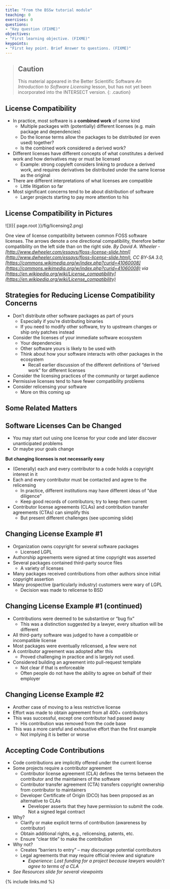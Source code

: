 ```yaml
---
title: "From the BSSw tutorial module"
teaching: 0
exercises: 0
questions:
- "Key question (FIXME)"
objectives:
- "First learning objective. (FIXME)"
keypoints:
- "First key point. Brief Answer to questions. (FIXME)"
---
```


> ## Caution
> 
> This material appeared in the Better Scientific Software *An Introduction to Software Licensing* lesson, but has not yet been incorporated into the INTERSECT version.
{: .caution}

## License Compatibility

* In practice, most software is a  **combined work** of some kind
  * Multiple packages with (potentially) different licenses (e.g. main package and dependencies)
  * Do the license terms allow the packages to be distributed (or even used) together?
  * Is the combined work considered a derived work?
* Different licenses have different concepts of what constitutes a derived work and how derivatives may or must be licensed
  * Example: strong copyleft considers linking to produce a derived work, and requires derivatives be distributed under the same license as the original
* There are different interpretations of what licenses are compatible
  * Little litigation so far
* Most significant concerns tend to be about distribution of software
  * Larger projects starting to pay more attention to his

## License Compatibility in Pictures

![]({{ page.root }}/fig/licensing2.png)

One view of license compatibility between common FOSS software licenses. The arrows denote a one directional compatibility, therefore better compatibility on the left side than on the right side.  *By David A. Wheeler - [http://www.dwheeler.com/essays/floss-license-slide.html](http://www.dwheeler.com/essays/floss-license-slide.html), CC BY-SA 3.0, [https://commons.wikimedia.org/w/index.php?curid=41060008](https://commons.wikimedia.org/w/index.php?curid=41060008) via [https://en.wikipedia.org/wiki/License_compatibility](https://en.wikipedia.org/wiki/License_compatibility)*

## Strategies for Reducing License Compatibility Concerns

* Don’t distribute other software packages as part of yours
  * Especially if you’re distributing binaries
  * If you need to modify other software, try to upstream changes or ship only patches instead
* Consider the licenses of your immediate software ecosystem
  * Your dependencies
  * Other software yours is likely to be used with
  * Think about how your software interacts with other packages in the ecosystem
    * Recall earlier discussion of the different definitions of “derived work” for different licenses
* Consider the licensing practices of the community or target audience
* Permissive licenses tend to have fewer compatibility problems
* Consider relicensing your software
  * More on this coming up


## Some Related Matters

## Software Licenses Can be Changed

* You may start out using one license for your code and later discover unanticipated problems
* Or maybe your goals change

**But changing licenses is not necessarily easy**

* (Generally) each and every contributor to a code holds a copyright interest in it
* Each and every contributor must be contacted and agree to the relicensing
  * In practice, different institutions may have different ideas of “due diligence”
  * Keep good records of contributors; try to keep them current
* Contributor license agreements (CLAs) and contribution transfer agreements (CTAs) can simplify this
  * But present different challenges (see upcoming slide)

## Changing License Example #1

* Organization owns copyright for several software packages
  * Licensed LGPL
* Authorship agreements were signed at time copyright was asserted
* Several packages contained third-party source files
  * A variety of licenses
* Many packages received contributions from other authors since initial copyright assertion
* Many prospective (particularly industry) customers were wary of LGPL
  * Decision was made to relicense to BSD

## Changing License Example #1 (continued)

* Contributions were deemed to be substantive or “bug fix”
  * This was a distinction suggested by a lawyer, every situation will be different
* All third-party software was judged to have a compatible or incompatible license
* Most packages were eventually relicensed, a few were not
* A contributor agreement was adopted after this
  * Proved challenging in practice and is largely not used.
* Considered building an agreement into pull-request template
  * Not clear if that is enforceable
  * Often people do not have the ability to agree on behalf of their employer

## Changing License Example #2

* Another case of moving to a less restrictive license
* Effort was made to obtain agreement from all 400+ contributors
* This was successful, except one contributor had passed away
  * His contribution was removed from the code base
* This was a more careful and exhaustive effort than the first example
  * Not implying it is better or worse

## Accepting Code Contributions

* Code contributions are implicitly offered under the current license
* Some projects require a contributor agreement
  * Contributor license agreement (CLA) defines the terms between the contributor and the maintainers of the software
  * Contributor transfer agreement (CTA) transfers copyright ownership from contributor to maintainers
  * Developer Certificate of Origin (DCO) has been proposed as an alternative to CLAs
    * Developer asserts that they have permission to submit the code. Not a signed legal contract
* Why?
  * Clarify or make explicit terms of contribution (awareness by contributor)
  * Obtain additional rights, e.g., relicensing, patents, etc.
  * Ensure “clear title” to make the contribution
* Why not?
  * Creates “barriers to entry” – may discourage potential contributors
  * Legal agreements that may require official review and signature
    * *Experience: Lost funding for a project because lawyers wouldn’t agree to terms of a CLA*
* *See Resources slide for several viewpoints*

{% include links.md %}
